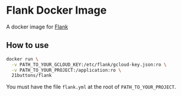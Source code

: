 # Flank Docker Image

A docker image for [Flank][flank]

  [flank]: https://github.com/TestArmada/flank

## How to use

```sh
docker run \
  -v PATH_TO_YOUR_GCLOUD_KEY:/etc/flank/gcloud-key.json:ro \
  -v PATH_TO_YOUR_PROJECT:/application:ro \
  21buttons/flank
```

You must have the file `flank.yml` at the root of `PATH_TO_YOUR_PROJECT`.
